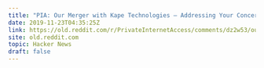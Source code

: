 ```yaml
---
title: "PIA: Our Merger with Kape Technologies – Addressing Your Concerns"
date: 2019-11-23T04:35:25Z
link: https://old.reddit.com/r/PrivateInternetAccess/comments/dz2w53/our_merger_with_kape_technologies_addressing_your/?utm_medium=RSS&utm_source=hune
site: old.reddit.com
topic: Hacker News
draft: false
---
```

